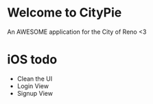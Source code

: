 Welcome to CityPie
=================
An AWESOME application for the City of Reno <3

iOS todo
========
 - Clean the UI
 - Login View
 - Signup View

